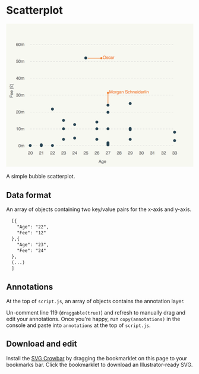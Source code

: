 # Scatterplot

![](1.png)

A simple bubble scatterplot.

## Data format

An array of objects containing two key/value pairs for the x-axis and y-axis.

```
  [{
    "Age": "22",
    "Fee": "12"
  },{
    "Age": "23",
    "Fee": "24"
  },
  (...)
  ]
```

## Annotations

At the top of `script.js`, an array of objects contains the annotation layer.

Un-comment line 119 (`draggable(true)`) and refresh to manually drag and edit your annotations. Once you're happy, run `copy(annotations)` in the console and paste into `annotations` at the top of `script.js`.

## Download and edit

Install the [SVG Crowbar](http://nytimes.github.io/svg-crowbar/) by dragging the bookmarklet on this page to your bookmarks bar. Click the bookmarklet to download an Illustrator-ready SVG.
